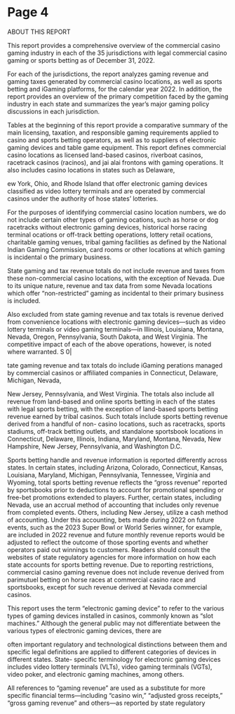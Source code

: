 # Page 4

ABOUT THIS REPORT

This report provides a comprehensive overview of the
commercial casino gaming industry in each of the 35
jurisdictions with legal commercial casino gaming or sports
betting as of December 31, 2022.

For each of the jurisdictions, the report analyzes gaming
revenue and gaming taxes generated by commercial casino
locations, as well as sports betting and iGaming platforms,
for the calendar year 2022. In addition, the report provides
an overview of the primary competition faced by the
gaming industry in each state and summarizes the year’s
major gaming policy discussions in each jurisdiction.

Tables at the beginning of this report provide a comparative
summary of the main licensing, taxation, and responsible
gaming requirements applied to casino and sports betting
operators, as well as to suppliers of electronic gaming
devices and table game equipment. This report defines
commercial casino locations as licensed land-based
casinos, riverboat casinos, racetrack casinos (racinos),
and jai alai frontons with gaming operations. It also
includes casino locations in states such as Delaware,

ew York, Ohio, and Rhode Island that offer electronic
gaming devices classified as video lottery terminals and
are operated by commercial casinos under the authority of
hose states’ lotteries.

For the purposes of identifying commercial casino location
numbers, we do not include certain other types of gaming
ocations, such as horse or dog racetracks without
electronic gaming devices, historical horse racing terminal
ocations or off-track betting operations, lottery retail
ocations, charitable gaming venues, tribal gaming facilities
as defined by the National Indian Gaming Commission,
card rooms or other locations at which gaming is incidental
o the primary business.

State gaming and tax revenue totals do not include revenue
and taxes from these non-commercial casino locations,
with the exception of Nevada. Due to its unique nature,
revenue and tax data from some Nevada locations which
offer “non-restricted” gaming as incidental to their primary
business is included.

Also excluded from state gaming revenue and tax totals is
revenue derived from convenience locations with electronic
gaming devices—such as video lottery terminals or video
gaming terminals—in lllinois, Louisiana, Montana, Nevada,
Oregon, Pennsylvania, South Dakota, and West Virginia.
The competitive impact of each of the above operations,
however, is noted where warranted.
S
0|

tate gaming revenue and tax totals do include iGaming
perations managed by commercial casinos or affiliated
companies in Connecticut, Delaware, Michigan, Nevada,

New Jersey, Pennsylvania, and West Virginia. The totals
also include all revenue from land-based and online
sports betting in each of the states with legal sports
betting, with the exception of land-based sports betting
revenue earned by tribal casinos. Such totals include
sports betting revenue derived from a handful of non-
casino locations, such as racetracks, sports stadiums,
off-track betting outlets, and standalone sportsbook
locations in Connecticut, Delaware, lllinois, Indiana,
Maryland, Montana, Nevada, New Hampshire, New Jersey,
Pennsylvania, and Washington D.C.

Sports betting handle and revenue information is reported
differently across states. In certain states, including
Arizona, Colorado, Connecticut, Kansas, Louisiana,
Maryland, Michigan, Pennsylvania, Tennessee, Virginia and
Wyoming, total sports betting revenue reflects the “gross
revenue” reported by sportsbooks prior to deductions to
account for promotional spending or free-bet promotions
extended to players. Further, certain states, including
Nevada, use an accrual method of accounting that
includes only revenue from completed events. Others,
including New Jersey, utilize a cash method of accounting.
Under this accounting, bets made during 2022 on future
events, such as the 2023 Super Bowl or World Series
winner, for example, are included in 2022 revenue and
future monthly revenue reports would be adjusted to
reflect the outcome of those sporting events and whether
operators paid out winnings to customers. Readers should
consult the websites of state regulatory agencies for more
information on how each state accounts for sports betting
revenue. Due to reporting restrictions, commercial casino
gaming revenue does not include revenue derived from
parimutuel betting on horse races at commercial casino
race and sportsbooks, except for such revenue derived at
Nevada commercial casinos.

This report uses the term “electronic gaming device” to
refer to the various types of gaming devices installed in
casinos, commonly known as “slot machines.” Although
the general public may not differentiate between the
various types of electronic gaming devices, there are

often important regulatory and technological distinctions
between them and specific legal definitions are applied to
different categories of devices in different states. State-
specific terminology for electronic gaming devices includes
video lottery terminals (VLTs), video gaming terminals
(VGTs), video poker, and electronic gaming machines,
among others.

All references to “gaming revenue” are used as a
substitute for more specific financial terms—including
“casino win,” “adjusted gross receipts,” “gross gaming
revenue” and others—as reported by state regulatory

